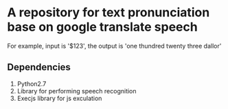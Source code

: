 # A repository for text pronunciation base on google translate speech
For example, input is '\$123', the output is 'one thundred twenty three dallor'

## Dependencies
1. Python2.7
2. Library for performing speech recognition
3. Execjs library for js exculation


